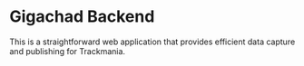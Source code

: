 # Gigachad Backend

This is a straightforward web application that provides efficient data capture and publishing for Trackmania.
